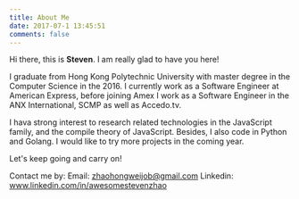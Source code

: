 ```yaml
---
title: About Me
date: 2017-07-1 13:45:51
comments: false
---
```


Hi there, this is **Steven**. I am really glad to have you here!

I graduate from Hong Kong Polytechnic University with master degree in the Computer Science in the 2016. I currently work as a
Software Engineer at American Express, before joining Amex I work as a Software Engineer in the ANX International, SCMP as well as Accedo.tv.

I hava strong interest to research related technologies in the JavaScript family, and the compile theory of JavaScript. Besides, I also code in Python and Golang. I would like to try more projects in the coming year.

Let's keep going and carry on!

Contact me by:
Email: zhaohongweijob@gmail.com
Linkedin: www.linkedin.com/in/awesomestevenzhao
